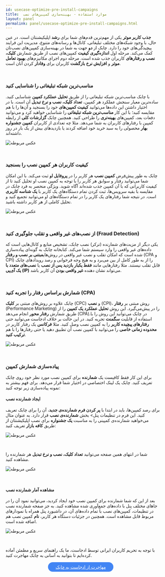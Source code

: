 ```yaml
---
id: usecase-optimize-pre-install-campaigns
title:  موارد استفاده - بهینه‌سازی کمپین‌های نصب
layout: panel
permalink: panel/usecase-optimize-pre-install-campaigns.html
---
```



**جذب کاربر موثر** یکی از مهم‌ترین قدم‌های شما برای **رشد** اپلیکیشنتان است. در عین حال، با وجود شبکه‌های مختلف تبلیغاتی، کانال‌ها و رسانه‌های متنوع، مدیریت این فرایند پیچیدگی‌های خود را دارد. چابک از **دو** جهت به شما در بهینه‌سازی کمپین‌های نصب‌تان کمک می‌کند. مرحله اول **اندازه‌گیری کیفیت** کمپین‌های نصب از طریق شمارش‌ **کلیک، نصب و رفتار‌های** کاربران جذب شده است. مرحله دوم اجرای مکانیزم‌های **بهبود تعامل موثر** و **افزایش نرخ بازگشت** کاربران برای **وفادار** کردن آنان است. 

<Br>

### مناسب‌ترین شبکه تبلیغاتی را شناسایی کنید

با چابک مناسب‌ترین شبکه تبلیغاتی را از طریق **تحلیل عملکرد کمپین** شناسایی کنید. ساده‌ترین معیار سنجش عملکرد هر کمپین، **تعداد کلیک، نصب و نرخ تبدیل** آن است. با در اختیار داشتن این داده‌ها می‌توانید **کیفیت کمپین‌های** خود را بسنجید و آن‌ها را با هم مقایسه کنید؛ با این کار **مناسب‌ترین شبکه تبلیغاتی** را شناسایی خواهید کرد و می‌توانید دفعات بعد، کمپین‌های **بهینه‌تری** را طراحی کنید. همچنین چابک **گزارشات کلی** از رابطه کمپین با رفتارهای کاربران به شما می‌دهد. مثلا چه تعدادی از کاربران **کمپین جشنواره بهار** محصولی را به سبد خرید خود اضافه کردند یا بازدید‌های بیش از یک بار در روز داشته‌اند.


![عکس مربوطه](https://raw.githubusercontent.com/chabokpush/chabok-assets/master/chabok-docs/panel/Tracker-detail.png)

<Br>

### کیفیت کاربران هر کمپین‌ نصب را بسنجید

چابک به طور پیش‌فرض **کمپین نصب** هر کاربر را در **پروفایل او** ثبت می‌کند. با این امکان شما می‌توانید رفتار و سوابق هر کاربر را با توجه به کمپین نصب او تحلیل کنید تا از کیفیت کاربرانی که با آن کمپین جذب شده‌اند آگاه شوید. ویژگی منحصر به فرد چابک در مقایسه با بقیه سرویس‌ها، ثبت کردن تمام دستگاه‌های یک کاربر با **یک شناسه کاربری** است. در نتیجه شما رفتار‌های یک کاربر را در تمام دستگاه‌های او می‌توانید تجمیع کنید و تحلیل کاملی از هر کاربر داشته باشید. 

 ![عکس مربوطه](http://uupload.ir/files/3kc5_trackxyzz.png)

<Br>

### از نصب‌های غیر واقعی و تقلب جلوگیری کنید (Fraud Detection)

یکی دیگر از مزیت‌های شمارنده (ترکر) نصب چابک، تشخیص منابع و کانال‌هایی است که داده‌های غیر واقعی را وارد سیستم شما می‌کند. کتابخانه چابک به گونه‌ای پیاده‌سازی شده است که امکان تقلب و نصب غیر واقعی در روش‌های**مبتنی بر نصب و رفتار** (CPA و CPI) را از به طور کامل از بین می‌برد و به هیج وجه فرخوانی و رصد رویداد‌های چابک قابل تقلب نیستند. مثلا رفتارهایی مانند **فقط یکبار بازدید پس از نصب** یا **نصب‌های متعدد با یک آی‌پی (IP)** می‌تواند نشان دهنده **غیر واقعی بودن** آن کاربر باشد. 

<Br>

### شمارش براساس رفتار را تجربه کنید (CPA)

چابک علاوه بر روش‌های مبتنی بر **کلیک** (CPC) و **نصب** (CPI)، روش مبتنی بر **رفتار** (Performance Marketing) را در پیش‌می‌گیرد. این روش **تحلیل عملکرد یک کمپین** را  از طریق شمارش **رفتار محور** انجام می‌دهد (CPA).در چابک می‌توانید این روش را با استفاده از قابلیت **سگمنت** تجربه کنید. در این حالت بر خلاف ادجاست می‌توانید حتی **رفتار‌های پیچیده کاربر** را به کمپین نصب وصل کنید. مثلا **فرکانس** یک رفتار کاربر در **محدوده زمانی خاصی** را می‌توانید با کمپین نصب آن تطبیق دهید یا حتی رفتار‌ها را با هم **ترکیب کنید**. 

 ![عکس مربوطه](http://uupload.ir/files/j121_cpasegment.png)

<Br>

### پیاده‌سازی شمارش کمپین 

برای این کار فقط کافیست یک **شمارنده** برای کمپین نصب مورد نظر خود روی چابک تعریف کنید. چابک یک لینک اختصاصی در اختیار شما قرار می‌دهد. برای فهم بیشتر به نمونه پیاده‌سازی زیر توجه کنید:


#### ایجاد شمارنده نصب

برای رصد کمپین‌ها، باید در ابتدا با **پر کردن فرم شمارنده‌ی جدید**، آن را برای چابک تعریف کنید. این فرم در تنظیمات پنل> بخش **شمارنده‌ی نصب** قرار دارد. به عنوان مثال می‌خواهید شمارنده‌ی کمپینی را به مناسبت **یک جشنواره** برای نصب اپلیکیشنتان از طریق **کافه بازار** تعریف کنید:

 ![عکس مربوطه](https://raw.githubusercontent.com/chabokpush/chabok-assets/master/chabok-docs/panel/Create-tracker.png)

<Br>

شما در انتهای همین صفحه می‌توانید **تعداد کلیک، نصب و نرخ تبدیل** هر شمارنده را مشاهده کنید.

 ![عکس مربوطه](http://uupload.ir/files/p51o_trackerlist.png)

<Br>

#### مشاهده آمار شمارنده نصب

بعد از این که شما شمارنده برای کمیپن نصب خود ایجاد کردید، می‌توانید نمود آن را در جاهای مختلف پنل با داده‌های جمع‌آوری شده مشاهده کنید. به جز صفحه شمارنده نصب در تنظیمات، کمپین‌های نصب با تمام داده‌های آن، در داشبورد پنل همراه با نمودارهای مربوط قابل مشاهده است. همچنین در جزئیات دستگاه هر کاربر، **نام** کمپین نصب هم اضافه شده است.

![عکس مربوطه](https://raw.githubusercontent.com/chabokpush/chabok-assets/master/chabok-docs/panel/Tracker-detail.png)

<Br>

با توجه به تحریم کاربران ایرانی توسط ادجاست، ما یک راهنمای سریع و مطمئن آماده کرده‌ایم تا بتوانید به آسانی به چابک مهاجرت کنید.

<div align="center">   
    <a style="display: inline-block; text-align: center; border-radius: 40px; background: #4285f4; color: white !important; padding: 7px 25px; margin-right: 15px; cursor: pointer; transition: all 0.25s ease;" href="/android/migration-adjust-to-chabok.html">مهاجرت از ادجاست به چابک</a>
</div>
